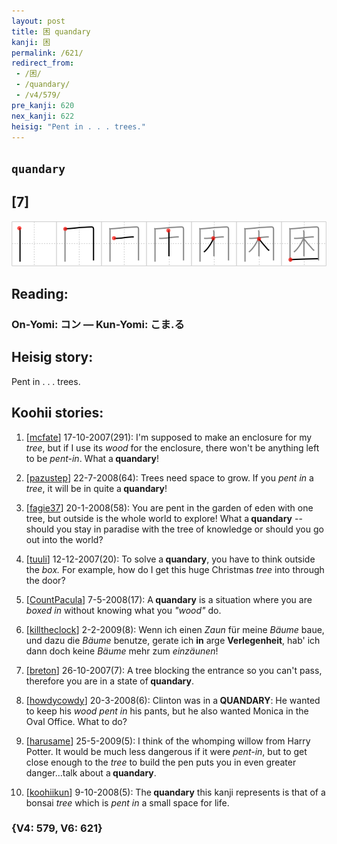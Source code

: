 ```yaml
---
layout: post
title: 困 quandary
kanji: 困
permalink: /621/
redirect_from:
 - /困/
 - /quandary/
 - /v4/579/
pre_kanji: 620
nex_kanji: 622
heisig: "Pent in . . . trees."
---
```


## `quandary`

## [7]

<div class="stroke"><img src="../images/E59BB0.png" /></div>

## Reading:

### On-Yomi: コン &mdash; Kun-Yomi: こま.る

## Heisig story:

Pent in . . . trees.

## Koohii stories:

1) [<a href="http://kanji.koohii.com/profile/mcfate">mcfate</a>] 17-10-2007(291): I&#039;m supposed to make an enclosure for my <em>tree</em>, but if I use its <em>wood</em> for the enclosure, there won&#039;t be anything left to be <em>pent-in</em>. What a<strong> quandary</strong>!

2) [<a href="http://kanji.koohii.com/profile/pazustep">pazustep</a>] 22-7-2008(64): Trees need space to grow. If you <em>pent in</em> a <em>tree</em>, it will be in quite a<strong> quandary</strong>!

3) [<a href="http://kanji.koohii.com/profile/fagie37">fagie37</a>] 20-1-2008(58): You are pent in the garden of eden with one tree, but outside is the whole world to explore! What a<strong> quandary</strong> -- should you stay in paradise with the tree of knowledge or should you go out into the world?

4) [<a href="http://kanji.koohii.com/profile/tuuli">tuuli</a>] 12-12-2007(20): To solve a<strong> quandary</strong>, you have to think outside the <em>box.</em> For example, how do I get this huge Christmas <em>tree</em> into through the door?

5) [<a href="http://kanji.koohii.com/profile/CountPacula">CountPacula</a>] 7-5-2008(17): A<strong> quandary</strong> is a situation where you are <em>boxed in</em> without knowing what you <em>&quot;wood&quot;</em> do.

6) [<a href="http://kanji.koohii.com/profile/killtheclock">killtheclock</a>] 2-2-2009(8): Wenn ich einen <em>Zaun</em> für meine <em>Bäume</em> baue, und dazu die <em>Bäume</em> benutze, gerate ich <strong>in</strong> arge <strong>Verlegenheit</strong>, hab&#039; ich dann doch keine <em>Bäume</em> mehr zum <em>einzäunen</em>!

7) [<a href="http://kanji.koohii.com/profile/breton">breton</a>] 26-10-2007(7): A tree blocking the entrance so you can&#039;t pass, therefore you are in a state of<strong> quandary</strong>.

8) [<a href="http://kanji.koohii.com/profile/howdycowdy">howdycowdy</a>] 20-3-2008(6): Clinton was in a<strong> QUANDARY</strong>: He wanted to keep his <em>wood</em> <em>pent in</em> his pants, but he also wanted Monica in the Oval Office. What to do?

9) [<a href="http://kanji.koohii.com/profile/harusame">harusame</a>] 25-5-2009(5): I think of the whomping willow from Harry Potter. It would be much less dangerous if it were <em>pent-in</em>, but to get close enough to the <em>tree</em> to build the pen puts you in even greater danger...talk about a<strong> quandary</strong>.

10) [<a href="http://kanji.koohii.com/profile/koohiikun">koohiikun</a>] 9-10-2008(5): The<strong> quandary</strong> this kanji represents is that of a bonsai <em>tree</em> which is <em>pent in</em> a small space for life.

### {V4: 579, V6: 621}
